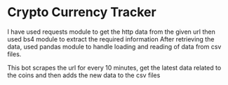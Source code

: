 # Crypto Currency Tracker

I have used requests module to get the http data from the given url
then used bs4 module to extract the required information
After retrieving the data, used pandas module to handle loading and reading of data from csv files. 

This bot scrapes the url for every 10 minutes, get the latest data related to the coins and then adds the new data to the csv files
